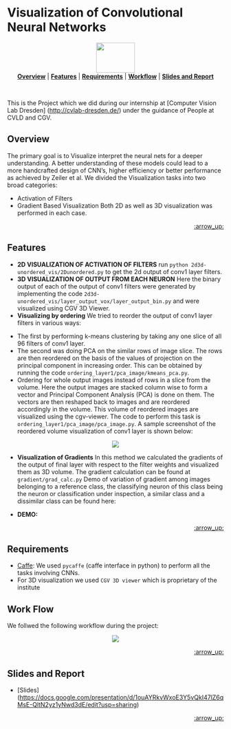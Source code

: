 
Visualization of Convolutional Neural Networks
==============================================


<p align="center">
<img src="https://github.com/dhruvjain/CNN-VIS/blob/master/images/new-logo-Vertical.png?raw=true" height="70" width="90" />
<br>
<b><a href="#overview">Overview</a></b>
|
<b><a href="#features">Features</a></b>
|
<b><a href="#requirements">Requirements</a></b>
|
<b><a href="#work-flow">Workflow</a></b>
|
<b><a href="#slides-and-report">Slides and Report</a></b>

</p>

<br>

This is the Project which we did during our internship at [Computer Vision Lab Dresden] (http://cvlab-dresden.de/) under the guidance of People at CVLD and CGV.

## Overview

The primary goal is to Visualize interpret the neural nets for a deeper understanding. A better understanding of these models could lead to a more handcrafted design of CNN’s, higher efficiency or better performance as achieved by Zeiler et al. We divided the Visualization tasks into two broad categories: 
* Activation of Filters
* Gradient Based Visualization
Both 2D as well as 3D visualization was performed in each case.

<p align="right"><a href="#top">:arrow_up:</a></p>

## Features

- **2D VISUALIZATION OF ACTIVATION OF FILTERS** run ```python 2d3d-unordered_vis/2Dunordered.py``` to get the 2d output of conv1 layer filters.
- **3D VISUALIZATION OF OUTPUT FROM EACH NEURON** Here the binary output of each of the output of conv1 filters were generated by implementing the code ```2d3d-unordered_vis/layer_output_vox/layer_output_bin.py``` and were visualized using CGV 3D Viewer.
- **Visualizing by ordering** We tried to reorder the output of conv1 layer filters in various ways:

 * The first by performing k-means clustering by taking any one slice of all 96 filters of conv1 layer. 
 * The second was doing PCA on the  similar rows of image slice. The rows are then reordered on the basis of the values of projection on the principal component in increasing order. This can be obtained by running the code ```ordering_layer1/pca_image/kmeans_pca.py```. 
 * Ordering for whole output images instead of rows in a slice from the volume. Here the output images are stacked column wise to form a vector and Principal Component Analysis (PCA) is done on them. The vectors are then reshaped back to images and are reordered accordingly in the volume. This volume of reordered images are visualized using the cgv-viewer. The code to perform this task is ```ordering_layer1/pca_image/pca_image.py```. A sample screenshot of the reordered volume visualization of conv1 layer is shown below:
<p align="center">
<img src="https://github.com/dhruvjain/CNN-VIS/blob/master/images/pca1.png?raw=true" />
</p>


- **Visualization of Gradients** In this method we calculated the gradients of the output of final layer with respect to the filter weights and visualized them as 3D volume. The gradient calculation can
be found at ```gradient/grad_calc.py```  Demo of variation of gradient among images belonging to a reference class, the classifying neuron of this class being the neuron or classification under inspection, a similar class and a dissimilar class can be found here:

* **DEMO:** 

<p align="right"><a href="#top">:arrow_up:</a></p>

## Requirements

* [Caffe](http://caffe.berkeleyvision.org/): We used ```pycaffe``` (caffe interface in python) to perform all the tasks involving CNNs.
* For 3D visualization we used ```CGV 3D viewer``` which is proprietary of the institute


## Work Flow

We follwed the following workflow during the project:
<p align="center">
<img src="https://github.com/dhruvjain/CNN-VIS/blob/master/images/workflow.png?raw=true" />
</p>


<p align="right"><a href="#top">:arrow_up:</a></p>

## Slides and Report
* [Slides] (https://docs.google.com/presentation/d/1ouAYRkvWxoE3Y5vQkI47lZ6qMsE-QltN2yz1yNwd3dE/edit?usp=sharing)


<p align="right"><a href="#top">:arrow_up:</a></p>


